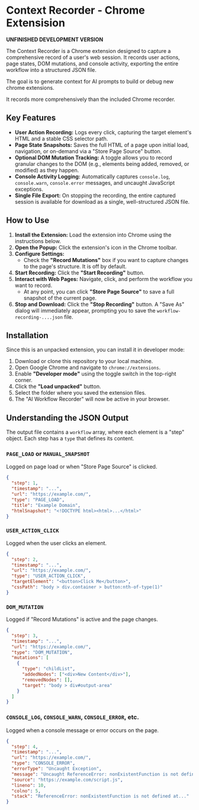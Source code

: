 # Context Recorder - Chrome Extensision

**UNFINISHED DEVELOPMENT VERSION**

The Context Recorder is a Chrome extension designed to capture a comprehensive record of a user's web session. It records user actions, page states, DOM mutations, and console activity, exporting the entire workflow into a structured JSON file. 

The goal is to generate context for AI prompts to build or debug new chrome extensions. 

It records more comprehensively than the included Chrome recorder.


## Key Features

-   **User Action Recording:** Logs every click, capturing the target element's HTML and a stable CSS selector path.
-   **Page State Snapshots:** Saves the full HTML of a page upon initial load, navigation, or on-demand via a "Store Page Source" button.
-   **Optional DOM Mutation Tracking:** A toggle allows you to record granular changes to the DOM (e.g., elements being added, removed, or modified) as they happen.
-   **Console Activity Logging:** Automatically captures `console.log`, `console.warn`, `console.error` messages, and uncaught JavaScript exceptions.
-   **Single File Export:** On stopping the recording, the entire captured session is available for download as a single, well-structured JSON file.

## How to Use

1.  **Install the Extension:** Load the extension into Chrome using the instructions below.
2.  **Open the Popup:** Click the extension's icon in the Chrome toolbar.
3.  **Configure Settings:**
    -   Check the **"Record Mutations"** box if you want to capture changes to the page's structure. It is off by default.
4.  **Start Recording:** Click the **"Start Recording"** button.
5.  **Interact with Web Pages:** Navigate, click, and perform the workflow you want to record.
    -   At any point, you can click **"Store Page Source"** to save a full snapshot of the current page.
6.  **Stop and Download:** Click the **"Stop Recording"** button. A "Save As" dialog will immediately appear, prompting you to save the `workflow-recording-....json` file.

## Installation

Since this is an unpacked extension, you can install it in developer mode:

1.  Download or clone this repository to your local machine.
2.  Open Google Chrome and navigate to `chrome://extensions`.
3.  Enable **"Developer mode"** using the toggle switch in the top-right corner.
4.  Click the **"Load unpacked"** button.
5.  Select the folder where you saved the extension files.
6.  The "AI Workflow Recorder" will now be active in your browser.

## Understanding the JSON Output

The output file contains a `workflow` array, where each element is a "step" object. Each step has a `type` that defines its content.

### `PAGE_LOAD` or `MANUAL_SNAPSHOT`
Logged on page load or when "Store Page Source" is clicked.

```json
{
  "step": 1,
  "timestamp": "...",
  "url": "https://example.com/",
  "type": "PAGE_LOAD",
  "title": "Example Domain",
  "htmlSnapshot": "<!DOCTYPE html><html>...</html>"
}
```

### `USER_ACTION_CLICK`
Logged when the user clicks an element.

```json
{
  "step": 2,
  "timestamp": "...",
  "url": "https://example.com/",
  "type": "USER_ACTION_CLICK",
  "targetElement": "<button>Click Me</button>",
  "cssPath": "body > div.container > button:nth-of-type(1)"
}
```

### `DOM_MUTATION`
Logged if "Record Mutations" is active and the page changes.

```json
{
  "step": 3,
  "timestamp": "...",
  "url": "https://example.com/",
  "type": "DOM_MUTATION",
  "mutations": [
    {
      "type": "childList",
      "addedNodes": ["<div>New Content</div>"],
      "removedNodes": [],
      "target": "body > div#output-area"
    }
  ]
}
```

### `CONSOLE_LOG`, `CONSOLE_WARN`, `CONSOLE_ERROR`, etc.
Logged when a console message or error occurs on the page.

```json
{
  "step": 4,
  "timestamp": "...",
  "url": "https://example.com/",
  "type": "CONSOLE_ERROR",
  "errorType": "Uncaught Exception",
  "message": "Uncaught ReferenceError: nonExistentFunction is not defined",
  "source": "https://example.com/script.js",
  "lineno": 10,
  "colno": 5,
  "stack": "ReferenceError: nonExistentFunction is not defined at..."
}
```
